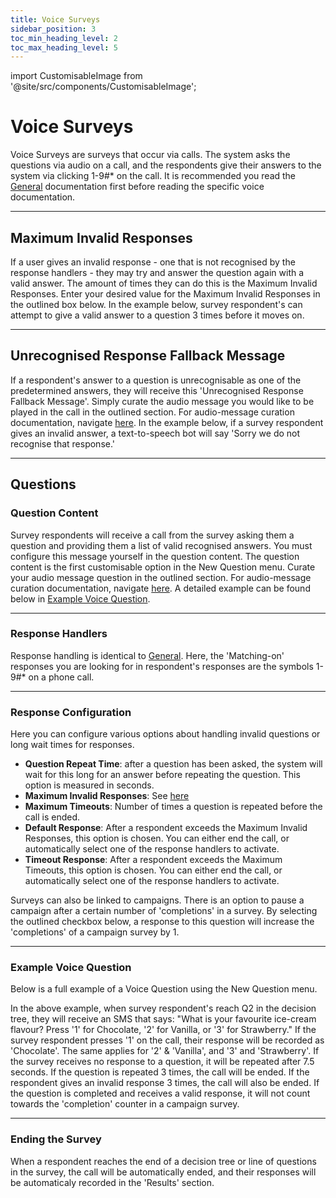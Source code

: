 ```yaml
---
title: Voice Surveys
sidebar_position: 3
toc_min_heading_level: 2
toc_max_heading_level: 5
---
```


import CustomisableImage from '@site/src/components/CustomisableImage';

# Voice Surveys

Voice Surveys are surveys that occur via calls. The system asks the questions via audio on a call, and the respondents give their answers to the system via clicking 1-9#* on the call. It is recommended you read the [General](./general) documentation first before reading the specific voice documentation.

---

## Maximum Invalid Responses

If a user gives an invalid response - one that is not recognised by the response handlers - they may try and answer the question again with a valid answer. The amount of times they can do this is the Maximum Invalid Responses. Enter your desired value for the Maximum Invalid Responses in the outlined box below. In the example below, survey respondent's can attempt to give a valid answer to a question 3 times before it moves on.

<CustomisableImage src="/img/survey-voice-invalid-responses.png" alt="Maximum Invalid Responses Text Box" width="500"/>

---

## Unrecognised Response Fallback Message

If a respondent's answer to a question is unrecognisable as one of the predetermined answers, they will receive this 'Unrecognised Response Fallback Message'. Simply curate the audio message you would like to be played in the call in the outlined section. For audio-message curation documentation, navigate [here](../campaigns/voice-campaigns.md#message). In the example below, if a survey respondent gives an invalid answer, a text-to-speech bot will say 'Sorry we do not recognise that response.'

<CustomisableImage src="/img/survey-voice-fallback.png" alt="Voice Fallback Message" width="500"/>

---

## Questions

### Question Content

Survey respondents will receive a call from the survey asking them a question and providing them a list of valid recognised answers. You must configure this message yourself in the question content. The question content is the first customisable option in the New Question menu. Curate your audio message question in the outlined section. For audio-message curation documentation, navigate [here](../message-types/audio.md#message). A detailed example can be found below in [Example Voice Question](#example-voice-question).

<CustomisableImage src="/img/survey-voice-question.png" alt="Voice Question Curation" width="500"/>

---

### Response Handlers

Response handling is identical to [General](./general#response-handlers). Here, the 'Matching-on' responses you are looking for in respondent's responses are the symbols 1-9#* on a phone call. 

---

### Response Configuration

Here you can configure various options about handling invalid questions or long wait times for responses.

- **Question Repeat Time**: after a question has been asked, the system will wait for this long for an answer before repeating the question. This option is measured in seconds.
- **Maximum Invalid Responses**: See [here](#maximum-invalid-responses)
- **Maximum Timeouts**: Number of times a question is repeated before the call is ended.
- **Default Response**: After a respondent exceeds the Maximum Invalid Responses, this option is chosen. You can either end the call, or automatically select one of the response handlers to activate.
- **Timeout Response**: After a respondent exceeds the Maximum Timeouts, this option is chosen. You can either end the call, or automatically select one of the response handlers to activate.

Surveys can also be linked to campaigns. There is an option to pause a campaign after a certain number of 'completions' in a survey. By selecting the outlined checkbox below, a response to this question will increase the 'completions' of a campaign survey by 1.

---

### Example Voice Question

Below is a full example of a Voice Question using the New Question menu. 

<CustomisableImage src="/img/survey-voice-example.png" alt="Example New SMS Question" width="500"/>

In the above example, when survey respondent's reach Q2 in the decision tree, they will receive an SMS that says: "What is your favourite ice-cream flavour? Press '1' for Chocolate, '2' for Vanilla, or '3' for Strawberry."
If the survey respondent presses '1' on the call, their response will be recorded as 'Chocolate'. The same applies for '2' & 'Vanilla', and '3' and 'Strawberry'. If the survey receives no response to a question, it will be repeated after 7.5 seconds. If the question is repeated 3 times, the call will be ended. If the respondent gives an invalid response 3 times, the call will also be ended. If the question is completed and receives a valid response, it will not count towards the 'completion' counter in a campaign survey.


---

### Ending the Survey

When a respondent reaches the end of a decision tree or line of questions in the survey, the call will be automatically ended, and their responses will be automaticaly recorded in the 'Results' section.

